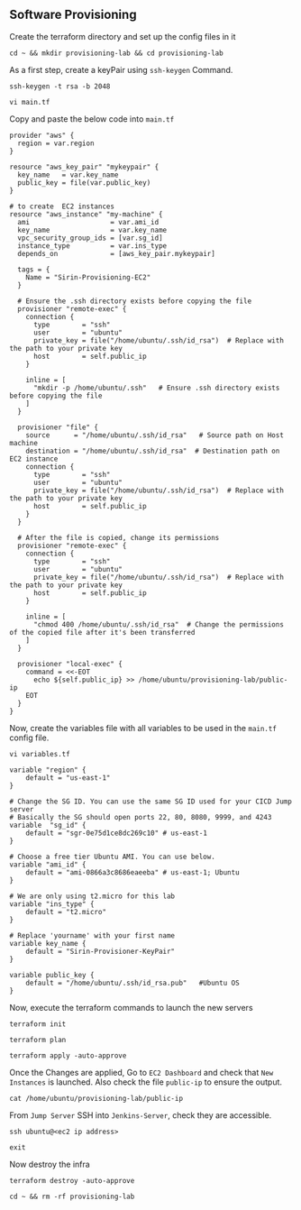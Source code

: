 ## Software Provisioning

Create the terraform directory and set up the config files in it
```
cd ~ && mkdir provisioning-lab && cd provisioning-lab
```
As a first step, create a keyPair using `ssh-keygen` Command.
```
ssh-keygen -t rsa -b 2048 
```
```
vi main.tf
```
Copy and paste the below code into `main.tf`
```
provider "aws" {
  region = var.region
}

resource "aws_key_pair" "mykeypair" {
  key_name   = var.key_name
  public_key = file(var.public_key)
}

# to create  EC2 instances
resource "aws_instance" "my-machine" {
  ami                    = var.ami_id
  key_name               = var.key_name
  vpc_security_group_ids = [var.sg_id]
  instance_type          = var.ins_type
  depends_on             = [aws_key_pair.mykeypair]

  tags = {
    Name = "Sirin-Provisioning-EC2"
  }

  # Ensure the .ssh directory exists before copying the file
  provisioner "remote-exec" {
    connection {
      type        = "ssh"
      user        = "ubuntu"
      private_key = file("/home/ubuntu/.ssh/id_rsa")  # Replace with the path to your private key
      host        = self.public_ip
    }

    inline = [
      "mkdir -p /home/ubuntu/.ssh"   # Ensure .ssh directory exists before copying the file
    ]
  }

  provisioner "file" {
    source      = "/home/ubuntu/.ssh/id_rsa"   # Source path on Host machine
    destination = "/home/ubuntu/.ssh/id_rsa"  # Destination path on EC2 instance
    connection {
      type        = "ssh"
      user        = "ubuntu"
      private_key = file("/home/ubuntu/.ssh/id_rsa")  # Replace with the path to your private key
      host        = self.public_ip
    }
  }

  # After the file is copied, change its permissions
  provisioner "remote-exec" {
    connection {
      type        = "ssh"
      user        = "ubuntu"
      private_key = file("/home/ubuntu/.ssh/id_rsa")  # Replace with the path to your private key
      host        = self.public_ip
    }

    inline = [
      "chmod 400 /home/ubuntu/.ssh/id_rsa"  # Change the permissions of the copied file after it's been transferred
    ]
  }

  provisioner "local-exec" {
    command = <<-EOT
      echo ${self.public_ip} >> /home/ubuntu/provisioning-lab/public-ip
    EOT
  }
}
```
Now, create the variables file with all variables to be used in the `main.tf` config file.
```
vi variables.tf
```
```
variable "region" {
    default = "us-east-1"
}

# Change the SG ID. You can use the same SG ID used for your CICD Jump server
# Basically the SG should open ports 22, 80, 8080, 9999, and 4243
variable  "sg_id" {
    default = "sgr-0e75d1ce8dc269c10" # us-east-1
}

# Choose a free tier Ubuntu AMI. You can use below. 
variable "ami_id" {
    default = "ami-0866a3c8686eaeeba" # us-east-1; Ubuntu
}

# We are only using t2.micro for this lab
variable "ins_type" {
    default = "t2.micro"
}

# Replace 'yourname' with your first name
variable key_name {
    default = "Sirin-Provisioner-KeyPair"
}

variable public_key {
    default = "/home/ubuntu/.ssh/id_rsa.pub"   #Ubuntu OS
}

```
Now, execute the terraform commands to launch the new servers
```
terraform init
```
```
terraform plan
```
```
terraform apply -auto-approve
```
Once the Changes are applied, Go to `EC2 Dashboard` and check that `New Instances` is launched. Also check the file `public-ip` to ensure the output.
```
cat /home/ubuntu/provisioning-lab/public-ip
```
From `Jump Server` SSH into `Jenkins-Server`, check they are accessible.

```
ssh ubuntu@<ec2 ip address>
```
```
exit
````
Now destroy the infra
```
terraform destroy -auto-approve
```
```
cd ~ && rm -rf provisioning-lab
```
